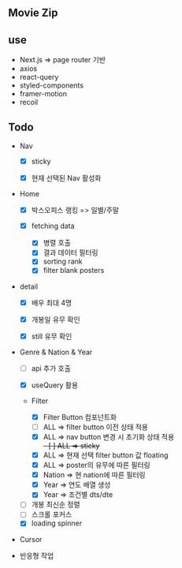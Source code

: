 ## Movie Zip

## use

- Next.js => page router 기반
- axios
- react-query
- styled-components
- framer-motion
- recoil

## Todo

- Nav

  - [x] sticky

  - [x] 현재 선택된 Nav 활성화

- Home

  - [x] 박스오피스 랭킹 => 일별/주말

  - [x] fetching data
    - [x] 병렬 호출
    - [x] 결과 데이터 필터링
    - [x] sorting rank
    - [x] filter blank posters

- detail

  - [x] 배우 최대 4명

  - [x] 개봉일 유무 확인
  - [x] still 유무 확인

- Genre & Nation & Year

  - [ ] api 추가 호출

  - [x] useQuery 활용
  - Filter

    - [x] Filter Button 컴포넌트화
    - [ ] ALL => filter button 이전 상태 적용
    - [x] ALL => nav button 변경 시 초기화 상태 적용 <br />
          <s>- [ ] ALL => sticky</s>
    - [x] ALL => 현재 선택 filter button 값 floating
    - [x] ALL => poster의 유무에 따른 필터링
    - [x] Nation => 현 nation에 따른 필터링
    - [x] Year => 연도 배열 생성
    - [x] Year => 조건별 dts/dte

  - [ ] 개봉 최신순 정렬
  - [ ] 스크롤 포커스
  - [x] loading spinner

- Cursor

- 반응형 작업

